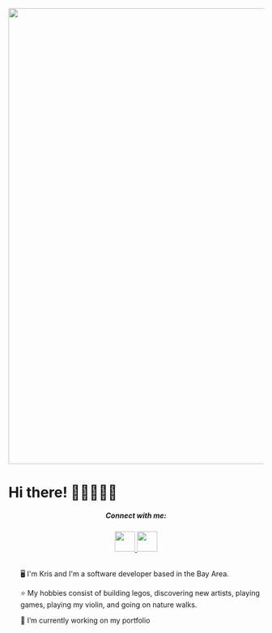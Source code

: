 <p align="center">
  <img src="https://i.imgur.com/wCFeIac.gif" width="900px" />
</p>

<h1> Hi there! 👋🏻👩🏻‍💻 </h1>
<div align="center">
  <h5>Connect with me:</h5>
  <a href="mailto:kristinahlim@gmail.com">
    <img src="https://cdn-icons-png.flaticon.com/512/3296/3296464.png" width="40" height="40" />
  </a>
  <a href="https://www.linkedin.com/in/kristina-lim-01">
    <img src="https://cdn-icons-png.flaticon.com/512/207/207084.png" width="40" height="40" />
  </a>
</div>
<br>
<ul>🖥 I'm Kris and I'm a software developer based in the Bay Area.</ul>
<ul>⭐️ My hobbies consist of building legos, discovering new artists, playing games, playing my violin, and going on nature walks.</ul>
<ul>🔭 I’m currently working on my portfolio</ul>
<ul></ul>


<!--
**kristina-lim/kristina-lim** is a ✨ _special_ ✨ repository because its `README.md` (this file) appears on your GitHub profile.

